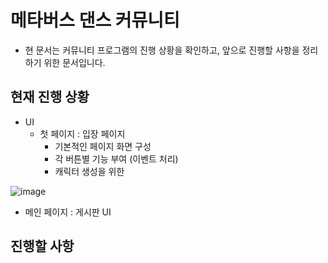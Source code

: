 
# 메타버스 댄스 커뮤니티

* 현 문서는 커뮤니티 프로그램의 진행 상황을 확인하고, 앞으로 진행할 사항을 정리하기 위한 문서입니다. 

##  현재 진행 상황

* UI
  * 첫 페이지 : 입장 페이지
    - 기본적인 페이지 화면 구성
    - 각 버튼별 기능 부여 (이벤트 처리)
    - 캐릭터 생성을 위한

![image](https://user-images.githubusercontent.com/88349821/179867247-abefb6ee-0a94-4031-bd0a-7e631b1770c3.png)

  * 메인 페이지 : 게시판 UI



## 진행할 사항
